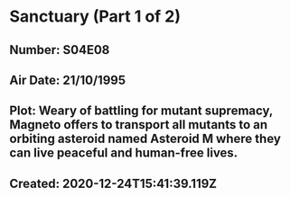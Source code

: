 # Sanctuary (Part 1 of 2)
## Number: S04E08
## Air Date: 21/10/1995
## Plot: Weary of battling for mutant supremacy, Magneto offers to transport all mutants to an orbiting asteroid named Asteroid M where they can live peaceful and human-free lives.
## Created: 2020-12-24T15:41:39.119Z